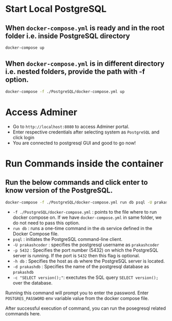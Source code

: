 # Start Local PostgreSQL

## When `docker-compose.yml` is ready and in the root folder i.e. inside PostgreSQL directory

```bash
docker-compose up
```
## When `docker-compose.yml` is in different directory i.e. nested folders, provide the path with -f option.

```bash
docker-compose -f ./PostgreSQL/docker-compose.yml up
```

# Access Adminer
- Go to `http://localhost:8080` to access Adminer portal.
- Enter respective credentials after selecting system as `PostgreSQL` and click login
- You are connected to postgresql GUI and good to go now!

# Run Commands inside the container
## Run the below commands and click enter to know version of the PostgreSQL.

```bash
docker-compose -f ./PostgreSQL/docker-compose.yml run db psql -U prakashtcoder -p 5432 -h db -d prakashdb -c "SELECT version();"
```
- `-f ./PostgreSQL/docker-compose.yml` : points to the file where to run docker compose on. If we have `docker-compose.yml` in same folder, we do not need to pass this option.
- `run db` : runs a one-time command in the `db` service defined in the Docker Compose file.
- `psql` : initiates the PostgreSQL command-line client.
-  `-U prakashcoder` : specifies the postgresql username as `prakashcoder`
- `-p 5432` : Specifies the port number (5432) on which the PostgreSQL server is running. If the port is `5432` then this flag is optional.
- `-h db` : Specifies the host as `db` where the PostgreSQL server is located.
- `-d prakashdb` : Specifies the name of the postgresql database as `prakashdb`
- `-c "SELECT version();"`: exectutes the SQL query `SELECT version();` over the database.

Running this command will prompt you to enter the password. Enter `POSTGRES_PASSWORD` env variable value from the docker compose file. 

After successful execution of command, you can run the posegresql related commands here.
